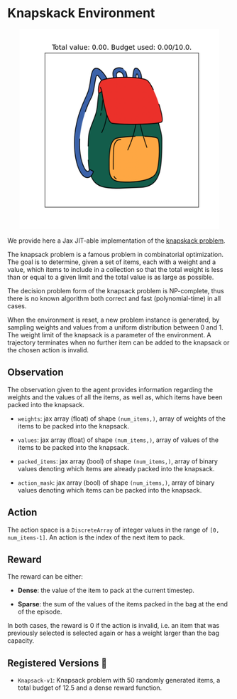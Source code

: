 # Knapskack Environment

<p align="center">
        <img src="../env_anim/knapsack.gif" width="450"/>
</p>

We provide here a Jax JIT-able implementation of the
[knapskack problem](https://en.wikipedia.org/wiki/Knapsack_problem).

The knapsack problem is a famous problem in combinatorial optimization. The goal is to determine,
given a set of items, each with a weight and a value, which items to include in a collection so that
the total weight is less than or equal to a given limit and the total value is as large as possible.

The decision problem form of the knapsack problem is NP-complete, thus there is no known
algorithm both correct and fast (polynomial-time) in all cases.

When the environment is reset, a new problem instance is generated, by sampling weights and values
from a uniform distribution between 0 and 1. The weight limit of the knapsack is a parameter of the
environment.
A trajectory terminates when no further item can be added to the knapsack or the chosen action
is invalid.


## Observation
The observation given to the agent provides information regarding the weights and the values of all the items,
as well as, which items have been packed into the knapsack.

- `weights`: jax array (float) of shape `(num_items,)`, array of weights of the items to be
packed into the knapsack.

- `values`: jax array (float) of shape `(num_items,)`, array of values of the items to be packed
into the knapsack.

- `packed_items`: jax array (bool) of shape `(num_items,)`, array of binary values denoting which
items are already packed into the knapsack.

- `action_mask`: jax array (bool) of shape `(num_items,)`, array of binary values denoting which
items can be packed into the knapsack.


## Action
The action space is a `DiscreteArray` of integer values in the range of `[0, num_items-1]`. An
action is the index of the next item to pack.


## Reward
The reward can be either:

- **Dense**: the value of the item to pack at the current timestep.

- **Sparse**: the sum of the values of the items packed in the bag at the end of the episode.

In both cases, the reward is 0 if the action is invalid, i.e. an item that was previously
selected is selected again or has a weight larger than the bag capacity.


## Registered Versions 📖
- `Knapsack-v1`: Knapsack problem with 50 randomly generated items, a total budget of 12.5 and a
dense reward function.
